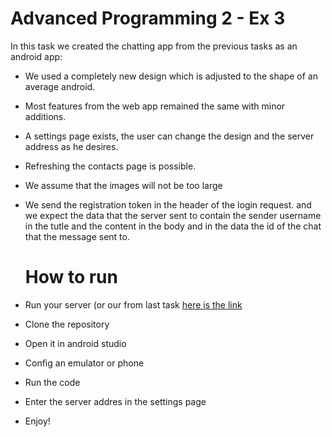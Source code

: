 # Advanced Programming 2 - Ex 3

In this task we created the chatting app from the previous tasks as an android app:

- We used a completely new design which is adjusted to the shape of an average android.
- Most features from the web app remained the same with minor additions.
- A settings page exists, the user can change the design and the server address as he desires.
- Refreshing the contacts page is possible.
- We assume that the images will not be too large
- We send the registration token in the header of the login request. and we expect the data that the server sent to contain the sender username in the tutle and the content in the body and in the data the id of the chat that the message sent to.
  

  # How to run
- Run your server (or our from last task [here is the link](https://github.com/AP2-group/ap2-ex2)
- Clone the repository
- Open it in android studio
- Config an emulator or phone
- Run the code
- Enter the server addres in the settings page
- Enjoy!
